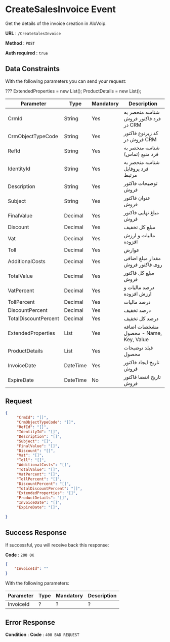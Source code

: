 # CreateSalesInvoice Event

Get the details of the invoice creation in AloVoip.


**URL** : `/CreateSalesInvoice`

**Method** : `POST`

**Auth required** : `true`

## Data Constraints
With the following parameters you can send your request:

???
            ExtendedProperties = new List<ExtendedPropertiesRequest>();
            ProductDetails = new List<ProductDetailsRequest>();

|Parameter|Type|Mandatory|Description|
|-|-|-|-| 
|CrmId |String|Yes| شناسه منحصر به فرد فاکتور فروش در CRM |
|CrmObjectTypeCode |String |Yes | کد زیرنوع فاکتور فروش در CRM|
|RefId |String |Yes | شناسه منحصر به فرد منبع (تماس)|
|IdentityId |String |Yes | شناسه منحصر به فرد پروفایل مرتبط|
|Description |String |Yes | توضیحات فاکتور فروش|
|Subject |String |Yes| عنوان فاکتور فروش|
|FinalValue |Decimal |Yes | مبلغ نهایی فاکتور فروش|
|Discount |Decimal |Yes | مبلغ کل تخفیف|
|Vat |Decimal |Yes | مالیات و ارزش افزوده|
|Toll |Decimal |Yes | عوارض|
|AdditionalCosts |Decimal |Yes | مقدار مبلغ اضافی روی فاکتور فروش|
|TotalValue |Decimal |Yes |مبلغ کل فاکتور فروش |
|VatPercent |Decimal |Yes | درصد مالیات و ارزش افزوده|
|TollPercent |Decimal |Yes | درصد مالیات|
|DiscountPercent |Decimal |Yes | درصد تخفیف|
|TotalDiscountPercent |Decimal |Yes |درصد کل تخفیف |
|ExtendedProperties |List |Yes | مشخصات اضافه محصول - Name, Key, Value|
|ProductDetails |List |Yes | فیلد توضیحات محصول|
|InvoiceDate |DateTime |Yes | تاریخ ایجاد فاکتور فروش|
|ExpireDate |DateTime |No |تاریخ انقضا فاکتور فروش |

## Request 


```json
{
     "CrmId": "[]",
     "CrmObjectTypeCode": "[]",
     "RefId": "[]",
     "IdentityId": "[]",
     "Description": "[]",
     "Subject": "[]",
     "FinalValue": "[]",
     "Discount": "[]",
     "Vat": "[]",
     "Toll": "[]",
     "AdditionalCosts": "[]",
     "TotalValue": "[]",
     "VatPercent": "[]",
     "TollPercent": "[]",
     "DiscountPercent": "[]",
     "TotalDiscountPercent": "[]",
     "ExtendedProperties": "[]",
     "ProductDetails": "[]",
     "InvoiceDate": "[]",
     "ExpireDate": "[]",
     
}
```

## Success Response
If successful, you will receive back this response:

**Code** : `200 OK`

```json
{
    "InvoiceId": ""
}

```
With the following parameters:

|Parameter|Type|Mandatory|Description|
|-|-|-|-| 
|InvoiceId|? |? | ? |
## Error Response

**Condition** : 
**Code** : `400 BAD REQUEST`
